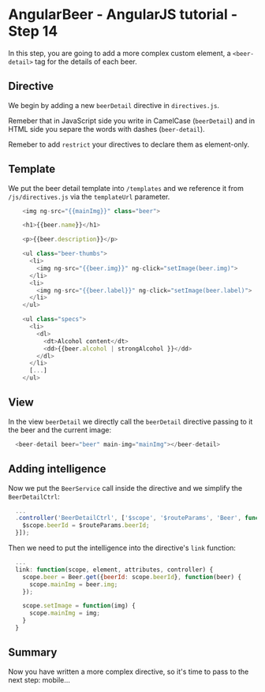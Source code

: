 # AngularBeer - AngularJS tutorial - Step 14 #

In this step, you are going to add a more complex custom element, a ```<beer-detail>``` tag for the details of each beer.

## Directive ##

We begin by adding a new `beerDetail` directive in `directives.js`.

Remeber that in JavaScript side you write in CamelCase (`beerDetail`) and in HTML side you separe the words with dashes 
(`beer-detail`).

Remeber to add `restrict` your directives to declare them as element-only.

## Template ##

We put the beer detail template into `/templates` and we reference it from `/js/directives.js` via the  `templateUrl` parameter.


```javascript
    <img ng-src="{{mainImg}}" class="beer">

    <h1>{{beer.name}}</h1>

    <p>{{beer.description}}</p>

    <ul class="beer-thumbs">
      <li>
        <img ng-src="{{beer.img}}" ng-click="setImage(beer.img)">
      </li>
      <li>
        <img ng-src="{{beer.label}}" ng-click="setImage(beer.label)"> 
      </li>
    </ul>

    <ul class="specs">
      <li>
        <dl>
          <dt>Alcohol content</dt>
          <dd>{{beer.alcohol | strongAlcohol }}</dd>
        </dl>
      </li>
      [...]
    </ul>
```

## View ##

In the view `beerDetail` we directly call the `beerDetail` directive passing to it the beer and the current image:

```javascript
  <beer-detail beer="beer" main-img="mainImg"></beer-detail>
```

## Adding intelligence ##

Now we put the `BeerService` call inside the directive and we simplify the `BeerDetailCtrl`:


```javascript
  ...
  .controller('BeerDetailCtrl', ['$scope', '$routeParams', 'Beer', function($scope, $routeParams, Beer) {
    $scope.beerId = $routeParams.beerId;
  }]);

```

Then we need to put the intelligence into the directive's `link` function:

```javascript
  ...
  link: function(scope, element, attributes, controller) {
    scope.beer = Beer.get({beerId: scope.beerId}, function(beer) {
      scope.mainImg = beer.img;
    });

    scope.setImage = function(img) {
      scope.mainImg = img;
    }
  }
```

## Summary ##

Now you have written a more complex directive, so it's time to pass to the next step: mobile...